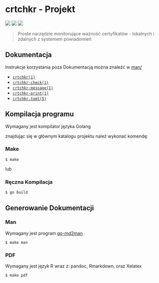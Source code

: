 
# crtchkr - Projekt
[![](https://img.shields.io/badge/license-BEER--WARE-critical)](https://github.com/chramb/crtchkr/blob/master/LICENSE)
![](https://img.shields.io/github/go-mod/go-version/chramb/crtchkr)
![](https://img.shields.io/badge/platform-Linux-yellow)

> Proste narzędzie monitorujące ważność certyfikatów - lokalnych i zdalnych z systemem powiadomień


## Dokumentacja 
Instrukcje korzystania poza Dokumentacją można znaleźć w [man/](/man)
- [`crtchkr(1)`](/man/crtchkr.1.md)
- [`crtchkr-check(1)`](/man/crtchkr-check.1.md)
- [`crtchkr-message(1)`](/man/crtchkr-message.1.md)
- [`crtchkr-print(1)`](/man/crtchkr-print.1.md)
- [`crtchkr.toml(5)`](/man/crtchkr.toml.5.md)

## Kompilacja programu

Wymagany jest kompilator języka Golang

znajdując się w głównym katalogu projektu należ wykonać komendę:
### Make
```shell
$ make
```
lub
### Ręczna Kompilacja
```shell
$ go build
```

## Generowanie Dokumentacji

### Man
Wymagany jest program [go-md2man](https://github.com/cpuguy83/go-md2man)
```
$ make man
```
### PDF
Wymagany jest język R wraz z: pandoc, Rmarkdown, oraz Xelatex
```
$ make pdf
```
